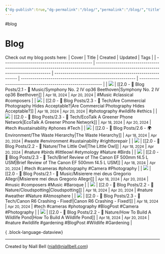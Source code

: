 ```yaml
---
{"dg-publish":true,"dg-permalink":"/blog/","permalink":"/blog/","title":"Blog","hide":true,"contentClasses":"cards cards-cols-3 cards-cover cards-cover-no-border cards-title-hide-icons","noteIcon":"1","created":"2024-04-18T00:39:25.664+01:00","updated":"2024-04-20T11:34:36.868+01:00"}
---
```


#blog
# Blog

Check out my blog posts here:
| Cover                                         | Title                                                                                                                                 | Created                                                     | Updated                                                    | Tags                                                        |
| --------------------------------------------- | ------------------------------------------------------------------------------------------------------------------------------------- | ----------------------------------------------------------- | ---------------------------------------------------------- | ----------------------------------------------------------- |
| <img src='https://i.imgur.com/Zn891va.jpeg'/> | [[2.0 - 📝 Blog Posts/2.1 - 🎼 Music/Symphony No. 2 IV op36 Beethoven\|Symphony No. 2 IV op36 Beethoven]]                          | <i icon-name=calendar-clock></i><small>Apr 18, 2024</small> | <i icon-name=calendar-plus></i><small>Apr 20, 2024</small> | #Music #classical #composers                                |
| <img src='https://i.imgur.com/a0xdQzW.jpeg'/> | [[2.0 - 📝 Blog Posts/2.3 - 💾 Tech/Are Commercial Photography Hides Acceptable?\|Are Commercial Photography Hides Acceptable?]]   | <i icon-name=calendar-clock></i><small>Apr 18, 2024</small> | <i icon-name=calendar-plus></i><small>Apr 20, 2024</small> | #photography #wildlife #ethics                              |
| <img src='https://i.imgur.com/6HNhbjt.jpeg'/> | [[2.0 - 📝 Blog Posts/2.3 - 💾 Tech/EcoTalk A Greener Phone Network\|EcoTalk A Greener Phone Network]]                             | <i icon-name=calendar-clock></i><small>Apr 18, 2024</small> | <i icon-name=calendar-plus></i><small>Apr 20, 2024</small> | #tech #sustainability #phones #Tech                         |
| <img src='https://i.imgur.com/6zfWazY.jpeg'/> | [[2.0 - 📝 Blog Posts/2.6 - 🌍 Environment/The Waste Hierarchy\|The Waste Hierarchy]]                                              | <i icon-name=calendar-clock></i><small>Apr 18, 2024</small> | <i icon-name=calendar-plus></i><small>Apr 20, 2024</small> | #waste #environment #sustainability #righttorepair          |
| <img src='https://i.imgur.com/4TOgr4b.jpeg'/> | [[2.0 - 📝 Blog Posts/2.2 - 🌱 Nature/The Little Owl\|The Little Owl]]                                                             | <i icon-name=calendar-clock></i><small>Apr 18, 2024</small> | <i icon-name=calendar-plus></i><small>Apr 20, 2024</small> | #nature #birds #littleowl #etymology #Nature #Birds         |
| <img src='https://i.imgur.com/jGPwQ43.jpeg'/> | [[2.0 - 📝 Blog Posts/2.3 - 💾 Tech/Brief Review of The Canon EF 500mm f4.5 L USM\|Brief Review of The Canon EF 500mm f4.5 L USM]] | <i icon-name=calendar-clock></i><small>Apr 18, 2024</small> | <i icon-name=calendar-plus></i><small>Apr 20, 2024</small> | #tech #cameras #photography #Camera #Photography            |
| <img src='https://i.imgur.com/Zn891va.jpeg'/> | [[2.0 - 📝 Blog Posts/2.1 - 🎼 Music/Misierere mei deus Gregorio Allegri\|Misierere mei deus Gregorio Allegri]]                    | <i icon-name=calendar-clock></i><small>Apr 18, 2024</small> | <i icon-name=calendar-plus></i><small>Apr 20, 2024</small> | #music #composers #Music #Baroque                           |
| <img src='https://i.imgur.com/EyV94Ox.jpeg'/> | [[2.0 - 📝 Blog Posts/2.2 - 🌱 Nature/Cloudspotting\|Cloudspotting]]                                                               | <i icon-name=calendar-clock></i><small>Apr 18, 2024</small> | <i icon-name=calendar-plus></i><small>Apr 20, 2024</small> | #nature #weather #Nature #Atmosphere                        |
| <img src='https://i.imgur.com/zWS53Em.jpeg'/> | [[2.0 - 📝 Blog Posts/2.3 - 💾 Tech/Canon R6 Crashing - Fixed!\|Canon R6 Crashing - Fixed!]]                                       | <i icon-name=calendar-clock></i><small>Apr 18, 2024</small> | <i icon-name=calendar-plus></i><small>Apr 20, 2024</small> | #tech #cameras #photography #BlogPost #Camera #Photography  |
| <img src='https://i.imgur.com/KSajmT4.jpeg'/> | [[2.0 - 📝 Blog Posts/2.2 - 🌱 Nature/How To Build A Wildlife Pond\|How To Build A Wildlife Pond]]                                 | <i icon-name=calendar-clock></i><small>Apr 18, 2024</small> | <i icon-name=calendar-plus></i><small>Apr 20, 2024</small> | #nature #wildlife #gardening #BlogPost #Wildlife #Gardening |

{ .block-language-dataview}

---
Created by Niall Bell (niall@niallbell.com)